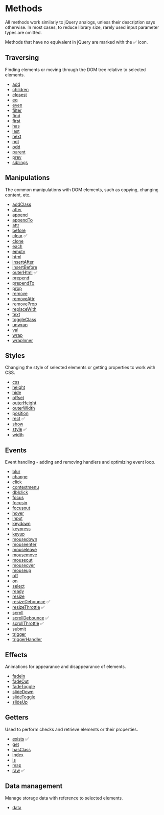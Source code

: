 # Methods

All methods work similarly to jQuery analogs, unless their description says otherwise. In most cases, to reduce library
size, rarely used input parameter types are omitted.

Methods that have no equivalent in jQuery are marked with the :white_check_mark: icon.

<a name="traversing"></a>

## Traversing

Finding elements or moving through the DOM tree relative to selected elements.

- [add](https://github.com/digikid/dom-element/blob/main/docs/en/TRAVERSING.md#add)
- [children](https://github.com/digikid/dom-element/blob/main/docs/en/TRAVERSING.md#children)
- [closest](https://github.com/digikid/dom-element/blob/main/docs/en/TRAVERSING.md#closest)
- [eq](https://github.com/digikid/dom-element/blob/main/docs/en/TRAVERSING.md#eq)
- [even](https://github.com/digikid/dom-element/blob/main/docs/en/TRAVERSING.md#even)
- [filter](https://github.com/digikid/dom-element/blob/main/docs/en/TRAVERSING.md#filter)
- [find](https://github.com/digikid/dom-element/blob/main/docs/en/TRAVERSING.md#find)
- [first](https://github.com/digikid/dom-element/blob/main/docs/en/TRAVERSING.md#first)
- [has](https://github.com/digikid/dom-element/blob/main/docs/en/TRAVERSING.md#has)
- [last](https://github.com/digikid/dom-element/blob/main/docs/en/TRAVERSING.md#last)
- [next](https://github.com/digikid/dom-element/blob/main/docs/en/TRAVERSING.md#next)
- [not](https://github.com/digikid/dom-element/blob/main/docs/en/TRAVERSING.md#not)
- [odd](https://github.com/digikid/dom-element/blob/main/docs/en/TRAVERSING.md#odd)
- [parent](https://github.com/digikid/dom-element/blob/main/docs/en/TRAVERSING.md#parent)
- [prev](https://github.com/digikid/dom-element/blob/main/docs/en/TRAVERSING.md#prev)
- [siblings](https://github.com/digikid/dom-element/blob/main/docs/en/TRAVERSING.md#siblings)

<a name="manipulation"></a>

## Manipulations

The common manipulations with DOM elements, such as copying, changing content, etc.

- [addClass](https://github.com/digikid/dom-element/blob/main/docs/en/MANIPULATION.md#addClass)
- [after](https://github.com/digikid/dom-element/blob/main/docs/en/MANIPULATION.md#after)
- [append](https://github.com/digikid/dom-element/blob/main/docs/en/MANIPULATION.md#append)
- [appendTo](https://github.com/digikid/dom-element/blob/main/docs/en/MANIPULATION.md#appendTo)
- [attr](https://github.com/digikid/dom-element/blob/main/docs/en/MANIPULATION.md#attr)
- [before](https://github.com/digikid/dom-element/blob/main/docs/en/MANIPULATION.md#before)
- [clear](https://github.com/digikid/dom-element/blob/main/docs/en/MANIPULATION.md#clear) :white_check_mark:
- [clone](https://github.com/digikid/dom-element/blob/main/docs/en/MANIPULATION.md#clone)
- [each](https://github.com/digikid/dom-element/blob/main/docs/en/MANIPULATION.md#each)
- [empty](https://github.com/digikid/dom-element/blob/main/docs/en/MANIPULATION.md#empty)
- [html](https://github.com/digikid/dom-element/blob/main/docs/en/MANIPULATION.md#html)
- [insertAfter](https://github.com/digikid/dom-element/blob/main/docs/en/MANIPULATION.md#insertAfter)
- [insertBefore](https://github.com/digikid/dom-element/blob/main/docs/en/MANIPULATION.md#insertBefore)
- [outerHtml](https://github.com/digikid/dom-element/blob/main/docs/en/MANIPULATION.md#outerHtml) :white_check_mark:
- [prepend](https://github.com/digikid/dom-element/blob/main/docs/en/MANIPULATION.md#prepend)
- [prependTo](https://github.com/digikid/dom-element/blob/main/docs/en/MANIPULATION.md#prependTo)
- [prop](https://github.com/digikid/dom-element/blob/main/docs/en/MANIPULATION.md#prop)
- [remove](https://github.com/digikid/dom-element/blob/main/docs/en/MANIPULATION.md#remove)
- [removeAttr](https://github.com/digikid/dom-element/blob/main/docs/en/MANIPULATION.md#removeAttr)
- [removeProp](https://github.com/digikid/dom-element/blob/main/docs/en/MANIPULATION.md#removeProp)
- [replaceWith](https://github.com/digikid/dom-element/blob/main/docs/en/MANIPULATION.md#replaceWith)
- [text](https://github.com/digikid/dom-element/blob/main/docs/en/MANIPULATION.md#text)
- [toggleClass](https://github.com/digikid/dom-element/blob/main/docs/en/MANIPULATION.md#toggleClass)
- [unwrap](https://github.com/digikid/dom-element/blob/main/docs/en/MANIPULATION.md#unwrap)
- [val](https://github.com/digikid/dom-element/blob/main/docs/en/MANIPULATION.md#val)
- [wrap](https://github.com/digikid/dom-element/blob/main/docs/en/MANIPULATION.md#wrap)
- [wrapInner](https://github.com/digikid/dom-element/blob/main/docs/en/MANIPULATION.md#wrapInner)

<a name="css"></a>

## Styles

Changing the style of selected elements or getting properties to work with CSS.

- [css](https://github.com/digikid/dom-element/blob/main/docs/en/CSS.md#css)
- [height](https://github.com/digikid/dom-element/blob/main/docs/en/CSS.md#height)
- [hide](https://github.com/digikid/dom-element/blob/main/docs/en/CSS.md#hide)
- [offset](https://github.com/digikid/dom-element/blob/main/docs/en/CSS.md#offset)
- [outerHeight](https://github.com/digikid/dom-element/blob/main/docs/en/CSS.md#outerHeight)
- [outerWidth](https://github.com/digikid/dom-element/blob/main/docs/en/CSS.md#outerWidth)
- [position](https://github.com/digikid/dom-element/blob/main/docs/en/CSS.md#position)
- [rect](https://github.com/digikid/dom-element/blob/main/docs/en/CSS.md#rect) :white_check_mark:
- [show](https://github.com/digikid/dom-element/blob/main/docs/en/CSS.md#show)
- [style](https://github.com/digikid/dom-element/blob/main/docs/en/CSS.md#style) :white_check_mark:
- [width](https://github.com/digikid/dom-element/blob/main/docs/en/CSS.md#width)

<a name="events"></a>

## Events

Event handling - adding and removing handlers and optimizing event loop.

- [blur](https://github.com/digikid/dom-element/blob/main/docs/en/EVENTS.md#event)
- [change](https://github.com/digikid/dom-element/blob/main/docs/en/EVENTS.md#event)
- [click](https://github.com/digikid/dom-element/blob/main/docs/en/EVENTS.md#event)
- [contextmenu](https://github.com/digikid/dom-element/blob/main/docs/en/EVENTS.md#event)
- [dblclick](https://github.com/digikid/dom-element/blob/main/docs/en/EVENTS.md#event)
- [focus](https://github.com/digikid/dom-element/blob/main/docs/en/EVENTS.md#event)
- [focusin](https://github.com/digikid/dom-element/blob/main/docs/en/EVENTS.md#event)
- [focusout](https://github.com/digikid/dom-element/blob/main/docs/en/EVENTS.md#event)
- [hover](https://github.com/digikid/dom-element/blob/main/docs/en/EVENTS.md#event)
- [input](https://github.com/digikid/dom-element/blob/main/docs/en/EVENTS.md#event)
- [keydown](https://github.com/digikid/dom-element/blob/main/docs/en/EVENTS.md#event)
- [keypress](https://github.com/digikid/dom-element/blob/main/docs/en/EVENTS.md#event)
- [keyup](https://github.com/digikid/dom-element/blob/main/docs/en/EVENTS.md#event)
- [mousedown](https://github.com/digikid/dom-element/blob/main/docs/en/EVENTS.md#event)
- [mouseenter](https://github.com/digikid/dom-element/blob/main/docs/en/EVENTS.md#event)
- [mouseleave](https://github.com/digikid/dom-element/blob/main/docs/en/EVENTS.md#event)
- [mousemove](https://github.com/digikid/dom-element/blob/main/docs/en/EVENTS.md#event)
- [mouseout](https://github.com/digikid/dom-element/blob/main/docs/en/EVENTS.md#event)
- [mouseover](https://github.com/digikid/dom-element/blob/main/docs/en/EVENTS.md#event)
- [mouseup](https://github.com/digikid/dom-element/blob/main/docs/en/EVENTS.md#event)
- [off](https://github.com/digikid/dom-element/blob/main/docs/en/EVENTS.md#off)
- [on](https://github.com/digikid/dom-element/blob/main/docs/en/EVENTS.md#on)
- [select](https://github.com/digikid/dom-element/blob/main/docs/en/EVENTS.md#event)
- [ready](https://github.com/digikid/dom-element/blob/main/docs/en/EVENTS.md#ready)
- [resize](https://github.com/digikid/dom-element/blob/main/docs/en/EVENTS.md#event)
- [resizeDebounce](https://github.com/digikid/dom-element/blob/main/docs/en/EVENTS.md#debounce) :white_check_mark:
- [resizeThrottle](https://github.com/digikid/dom-element/blob/main/docs/en/EVENTS.md#throttle) :white_check_mark:
- [scroll](https://github.com/digikid/dom-element/blob/main/docs/en/EVENTS.md#event)
- [scrollDebounce](https://github.com/digikid/dom-element/blob/main/docs/en/EVENTS.md#debounce) :white_check_mark:
- [scrollThrottle](https://github.com/digikid/dom-element/blob/main/docs/en/EVENTS.md#throttle) :white_check_mark:
- [submit](https://github.com/digikid/dom-element/blob/main/docs/en/EVENTS.md#event)
- [trigger](https://github.com/digikid/dom-element/blob/main/docs/en/EVENTS.md#trigger)
- [triggerHandler](https://github.com/digikid/dom-element/blob/main/docs/en/EVENTS.md#triggerHandler)

<a name="effects"></a>

## Effects

Animations for appearance and disappearance of elements.

- [fadeIn](https://github.com/digikid/dom-element/blob/main/docs/en/EFFECTS.md#fadeIn)
- [fadeOut](https://github.com/digikid/dom-element/blob/main/docs/en/EFFECTS.md#fadeOut)
- [fadeToggle](https://github.com/digikid/dom-element/blob/main/docs/en/EFFECTS.md#fadeToggle)
- [slideDown](https://github.com/digikid/dom-element/blob/main/docs/en/EFFECTS.md#slideDown)
- [slideToggle](https://github.com/digikid/dom-element/blob/main/docs/en/EFFECTS.md#slideToggle)
- [slideUp](https://github.com/digikid/dom-element/blob/main/docs/en/EFFECTS.md#slideUp)

<a name="getters"></a>

## Getters

Used to perform checks and retrieve elements or their properties.

- [exists](https://github.com/digikid/dom-element/blob/main/docs/en/GETTERS.md#exists) :white_check_mark:
- [get](https://github.com/digikid/dom-element/blob/main/docs/en/GETTERS.md#get)
- [hasClass](https://github.com/digikid/dom-element/blob/main/docs/en/GETTERS.md#hasClass)
- [index](https://github.com/digikid/dom-element/blob/main/docs/en/GETTERS.md#index)
- [is](https://github.com/digikid/dom-element/blob/main/docs/en/GETTERS.md#is)
- [map](https://github.com/digikid/dom-element/blob/main/docs/en/GETTERS.md#map)
- [raw](https://github.com/digikid/dom-element/blob/main/docs/en/GETTERS.md#raw) :white_check_mark:

<a name="data"></a>

## Data management

Manage storage data with reference to selected elements.

- [data](https://github.com/digikid/dom-element/blob/main/docs/en/DATA.md#data)

